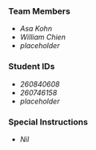 ### Team Members

 * *Asa Kohn*
 * *William Chien*
 * *placeholder*
 
### Student IDs

 * *260840608*
 * *260746158*
 * *placeholder*
 
### Special Instructions

 * *Nil*

